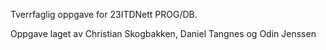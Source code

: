 Tverrfaglig oppgave for 23ITDNett PROG/DB.

Oppgave laget av Christian Skogbakken, Daniel Tangnes og Odin Jenssen
